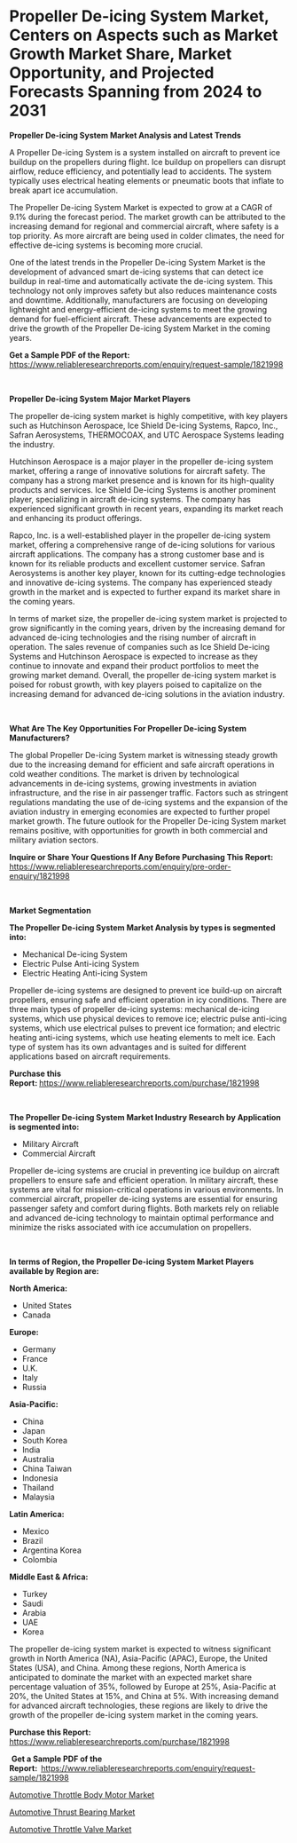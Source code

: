 <p><h1>Propeller De-icing System Market, Centers on Aspects such as Market Growth Market Share, Market Opportunity, and Projected Forecasts Spanning from 2024 to 2031</h1></p><p><strong>Propeller De-icing System Market Analysis and Latest Trends</strong></p>
<p><p>A Propeller De-icing System is a system installed on aircraft to prevent ice buildup on the propellers during flight. Ice buildup on propellers can disrupt airflow, reduce efficiency, and potentially lead to accidents. The system typically uses electrical heating elements or pneumatic boots that inflate to break apart ice accumulation.</p><p>The Propeller De-icing System Market is expected to grow at a CAGR of 9.1% during the forecast period. The market growth can be attributed to the increasing demand for regional and commercial aircraft, where safety is a top priority. As more aircraft are being used in colder climates, the need for effective de-icing systems is becoming more crucial.</p><p>One of the latest trends in the Propeller De-icing System Market is the development of advanced smart de-icing systems that can detect ice buildup in real-time and automatically activate the de-icing system. This technology not only improves safety but also reduces maintenance costs and downtime. Additionally, manufacturers are focusing on developing lightweight and energy-efficient de-icing systems to meet the growing demand for fuel-efficient aircraft. These advancements are expected to drive the growth of the Propeller De-icing System Market in the coming years.</p></p>
<p><strong>Get a Sample PDF of the Report:&nbsp;</strong> <a href="https://www.reliableresearchreports.com/enquiry/request-sample/1821998">https://www.reliableresearchreports.com/enquiry/request-sample/1821998</a></p>
<p>&nbsp;</p>
<p><strong>Propeller De-icing System Major Market Players</strong></p>
<p><p>The propeller de-icing system market is highly competitive, with key players such as Hutchinson Aerospace, Ice Shield De-icing Systems, Rapco, Inc., Safran Aerosystems, THERMOCOAX, and UTC Aerospace Systems leading the industry. </p><p>Hutchinson Aerospace is a major player in the propeller de-icing system market, offering a range of innovative solutions for aircraft safety. The company has a strong market presence and is known for its high-quality products and services. Ice Shield De-icing Systems is another prominent player, specializing in aircraft de-icing systems. The company has experienced significant growth in recent years, expanding its market reach and enhancing its product offerings.</p><p>Rapco, Inc. is a well-established player in the propeller de-icing system market, offering a comprehensive range of de-icing solutions for various aircraft applications. The company has a strong customer base and is known for its reliable products and excellent customer service. Safran Aerosystems is another key player, known for its cutting-edge technologies and innovative de-icing systems. The company has experienced steady growth in the market and is expected to further expand its market share in the coming years.</p><p>In terms of market size, the propeller de-icing system market is projected to grow significantly in the coming years, driven by the increasing demand for advanced de-icing technologies and the rising number of aircraft in operation. The sales revenue of companies such as Ice Shield De-icing Systems and Hutchinson Aerospace is expected to increase as they continue to innovate and expand their product portfolios to meet the growing market demand. Overall, the propeller de-icing system market is poised for robust growth, with key players poised to capitalize on the increasing demand for advanced de-icing solutions in the aviation industry.</p></p>
<p>&nbsp;</p>
<p><strong>What Are The Key Opportunities For Propeller De-icing System Manufacturers?</strong></p>
<p><p>The global Propeller De-icing System market is witnessing steady growth due to the increasing demand for efficient and safe aircraft operations in cold weather conditions. The market is driven by technological advancements in de-icing systems, growing investments in aviation infrastructure, and the rise in air passenger traffic. Factors such as stringent regulations mandating the use of de-icing systems and the expansion of the aviation industry in emerging economies are expected to further propel market growth. The future outlook for the Propeller De-icing System market remains positive, with opportunities for growth in both commercial and military aviation sectors.</p></p>
<p><strong>Inquire or Share Your Questions If Any Before Purchasing This Report:</strong> <a href="https://www.reliableresearchreports.com/enquiry/pre-order-enquiry/1821998">https://www.reliableresearchreports.com/enquiry/pre-order-enquiry/1821998</a></p>
<p>&nbsp;</p>
<p><strong>Market Segmentation</strong></p>
<p><strong>The Propeller De-icing System Market Analysis by types is segmented into:</strong></p>
<p><ul><li>Mechanical De-icing System</li><li>Electric Pulse Anti-icing System</li><li>Electric Heating Anti-icing System</li></ul></p>
<p><p>Propeller de-icing systems are designed to prevent ice build-up on aircraft propellers, ensuring safe and efficient operation in icy conditions. There are three main types of propeller de-icing systems: mechanical de-icing systems, which use physical devices to remove ice; electric pulse anti-icing systems, which use electrical pulses to prevent ice formation; and electric heating anti-icing systems, which use heating elements to melt ice. Each type of system has its own advantages and is suited for different applications based on aircraft requirements.</p></p>
<p><strong>Purchase this Report:&nbsp;</strong><a href="https://www.reliableresearchreports.com/purchase/1821998">https://www.reliableresearchreports.com/purchase/1821998</a></p>
<p>&nbsp;</p>
<p><strong>The Propeller De-icing System Market Industry Research by Application is segmented into:</strong></p>
<p><ul><li>Military Aircraft</li><li>Commercial Aircraft</li></ul></p>
<p><p>Propeller de-icing systems are crucial in preventing ice buildup on aircraft propellers to ensure safe and efficient operation. In military aircraft, these systems are vital for mission-critical operations in various environments. In commercial aircraft, propeller de-icing systems are essential for ensuring passenger safety and comfort during flights. Both markets rely on reliable and advanced de-icing technology to maintain optimal performance and minimize the risks associated with ice accumulation on propellers.</p></p>
<p>&nbsp;</p>
<p><strong>In terms of Region, the Propeller De-icing System Market Players available by Region are:</strong></p>
<p>
    <p> <strong> North America: </strong>
        <ul>
            <li>United States</li>
            <li>Canada</li>
        </ul>
        </p> 
    <p> <strong> Europe: </strong>
        <ul>
            <li>Germany</li>
            <li>France</li>
            <li>U.K.</li>
            <li>Italy</li>
            <li>Russia</li>
        </ul>
        </p> 
    <p> <strong> Asia-Pacific: </strong>
        <ul>
            <li>China</li>
            <li>Japan</li>
            <li>South Korea</li>
            <li>India</li>
            <li>Australia</li>
            <li>China Taiwan</li>
            <li>Indonesia</li>
            <li>Thailand</li>
            <li>Malaysia</li>
        </ul>
        </p> 
    <p> <strong> Latin America: </strong>
        <ul>
            <li>Mexico</li>
            <li>Brazil</li>
            <li>Argentina Korea</li>
            <li>Colombia</li>
        </ul>
        </p> 
    <p> <strong> Middle East & Africa: </strong>
        <ul>
            <li>Turkey</li>
            <li>Saudi</li>
            <li>Arabia</li>
            <li>UAE</li>
            <li>Korea</li>
        </ul>
    </p>
    </p>
<p><p>The propeller de-icing system market is expected to witness significant growth in North America (NA), Asia-Pacific (APAC), Europe, the United States (USA), and China. Among these regions, North America is anticipated to dominate the market with an expected market share percentage valuation of 35%, followed by Europe at 25%, Asia-Pacific at 20%, the United States at 15%, and China at 5%. With increasing demand for advanced aircraft technologies, these regions are likely to drive the growth of the propeller de-icing system market in the coming years.</p></p>
<p><strong>Purchase this Report: </strong><a href="https://www.reliableresearchreports.com/purchase/1821998">https://www.reliableresearchreports.com/purchase/1821998</a></p>
<p>&nbsp;<strong>Get a Sample PDF of the Report:&nbsp;&nbsp;</strong><a href="https://www.reliableresearchreports.com/enquiry/request-sample/1821998">https://www.reliableresearchreports.com/enquiry/request-sample/1821998</a></p>
<p><strong></strong></p>
<p><p><a href="https://view.publitas.com/reportprime-1/automotive-throttle-body-motor-market-research-report-provides-thorough-industry-overview-which-offers-an-in-depth-analysis-of-product-trends-and-new-market-divisions/">Automotive Throttle Body Motor Market</a></p><p><a href="https://view.publitas.com/reportprime-1/automotive-thrust-bearing-market-furnish-information-about-market-size-market-share-market-dynamics-and-projections-spanning-from-2023-to-2030/">Automotive Thrust Bearing Market</a></p><p><a href="https://view.publitas.com/reportprime-1/automotive-throttle-valve-market-provides-detailed-segmentation-of-this-market-based-on-type-application-and-region-and-forecast-for-the-period-from-2023-2030/">Automotive Throttle Valve Market</a></p></p>